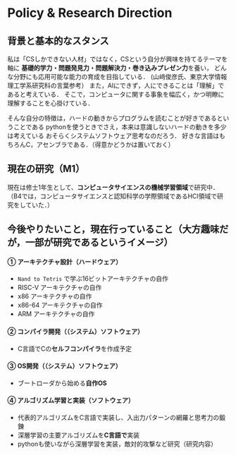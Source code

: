 # Policy & Research Direction

## 背景と基本的なスタンス

私は「CSしかできない人材」ではなく，CSという自分が興味を持てるテーマを軸に 
**基礎的学力・問題発見力・問題解決力・巻き込みプレゼン力**を養い， 
どんな分野にも応用可能な能力の育成を目指している．
(山﨑俊彦氏、東京大学情報理工学系研究科の言葉参考）
また，AIにできず，人にできることは「理解」であると考えている．
そこで，コンピュータに関する事象を幅広く，かつ明瞭に理解することを心掛けている．

そんな自分の特徴は，ハードの動きからプログラムを読むことが好きであるということである
pythonを使うときでさえ，本来は意識しないハードの動きを多少は考えている
おそらくシステムソフトウェア思考なのだろう．
好きな言語はもちろんC，アセンブラである．（得意かどうかは置いておく）

## 現在の研究（M1）

現在は修士1年生として、**コンピュータサイエンスの機械学習領域**で研究中．  
（B4では，コンピュータサイエンスと認知科学の学際領域であるHCI領域で研究をしていた．）

## 今後やりたいこと，現在行っていること（大方趣味だが，一部が研究であるというイメージ）

#### ① アーキテクチャ設計（ハードウェア）
- `Nand to Tetris` で学ぶ16ビットアーキテクチャの自作
- RISC-V アーキテクチャの自作
- x86 アーキテクチャの自作
- x86-64 アーキテクチャの自作
- ARM アーキテクチャの自作

#### ② コンパイラ開発（（システム）ソフトウェア）
- C言語でCの**セルフコンパイラ**を作成予定

#### ③ OS開発（（システム）ソフトウェア）
- ブートローダから始める**自作OS**

#### ④ アルゴリズム学習と実装（ソフトウェア）
- 代表的アルゴリズムをC言語で実装し、入出力パターンの網羅と思考力の鍛錬
- 深層学習の主要アルゴリズムを**C言語で**実装
- pythonも使いながら深層学習を実装，敵対的攻撃など研究（研究内容）


